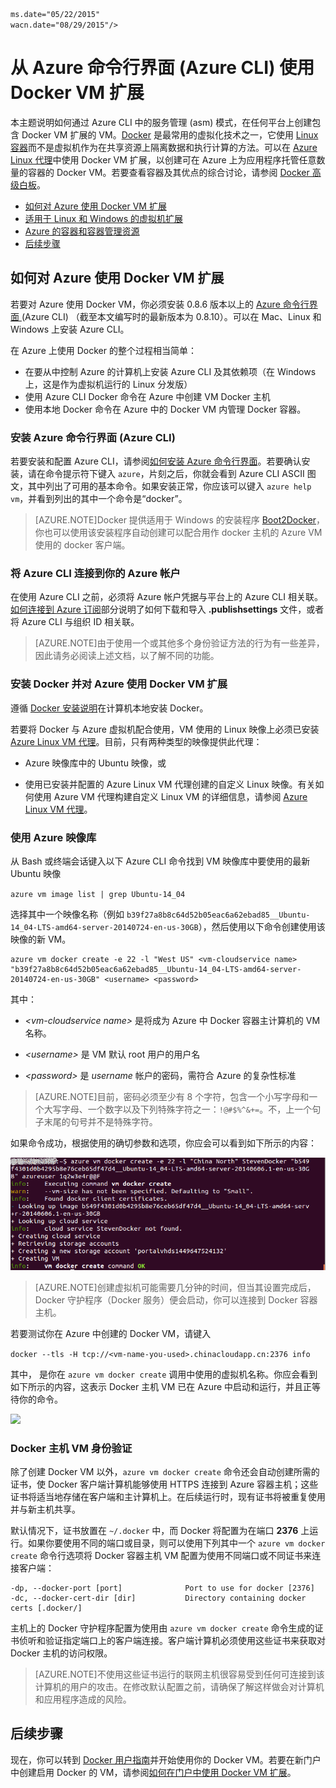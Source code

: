 <properties title="How to use the Docker VM Extension from Azure Cross-Platform Interface (xplat-cli)" pageTitle="使用适用于 Azure 上的 Linux 的 Docker VM 扩展" description="介绍 Docker 以及 Azure 虚拟机扩展，并说明如何在 Azure 上，使用 azure-cli 命令界面通过命令行以编程方式创建用作 Docker 主机的虚拟机。" metaKeywords="linux, virtual machines, vm, azure, docker, linux containers,  lxc, virtualization" services="virtual-machines" solutions="dev-test" documentationCenter="virtual-machines" authors="rasquill" videoId="" scriptId="" manager="timlt" />
<tags
	ms.service="virtual-machines"

	ms.date="05/22/2015"
	wacn.date="08/29/2015"/>

# 从 Azure 命令行界面 (Azure CLI) 使用 Docker VM 扩展

本主题说明如何通过 Azure CLI 中的服务管理 (asm) 模式，在任何平台上创建包含 Docker VM 扩展的 VM。[Docker](https://www.docker.com/) 是最常用的虚拟化技术之一，它使用 [Linux 容器](http://zh.wikipedia.org/wiki/LXC)而不是虚拟机作为在共享资源上隔离数据和执行计算的方法。可以在 [Azure Linux 代理](/documentation/articles/virtual-machines-linux-agent-user-guide)中使用 Docker VM 扩展，以创建可在 Azure 上为应用程序托管任意数量的容器的 Docker VM。若要查看容器及其优点的综合讨论，请参阅 [Docker 高级白板](http://channel9.msdn.com/Blogs/Regular-IT-Guy/Docker-High-Level-Whiteboard)。

+ [如何对 Azure 使用 Docker VM 扩展]
+ [适用于 Linux 和 Windows 的虚拟机扩展] 
+ [Azure 的容器和容器管理资源]
+ [后续步骤]



## <a id='How to use the Docker VM Extension with Azure'>如何对 Azure 使用 Docker VM 扩展</a>
若要对 Azure 使用 Docker VM，你必须安装 0.8.6 版本以上的 [Azure 命令行界面 ](https://github.com/Azure/azure-sdk-tools-xplat)(Azure CLI) （截至本文编写时的最新版本为 0.8.10）。可以在 Mac、Linux 和 Windows 上安装 Azure CLI。



在 Azure 上使用 Docker 的整个过程相当简单：

+ 在要从中控制 Azure 的计算机上安装 Azure CLI 及其依赖项（在 Windows 上，这是作为虚拟机运行的 Linux 分发版）
+ 使用 Azure CLI Docker 命令在 Azure 中创建 VM Docker 主机
+ 使用本地 Docker 命令在 Azure 中的 Docker VM 内管理 Docker 容器。


### 安装 Azure 命令行界面 (Azure CLI)

若要安装和配置 Azure CLI，请参阅[如何安装 Azure 命令行界面](/documentation/articles/xplat-cli-install)。若要确认安装，请在命令提示符下键入 `azure`，片刻之后，你就会看到 Azure CLI ASCII 图文，其中列出了可用的基本命令。如果安装正常，你应该可以键入 `azure help vm`，并看到列出的其中一个命令是“docker”。

> [AZURE.NOTE]Docker 提供适用于 Windows 的安装程序 [Boot2Docker](https://docs.docker.com/installation/windows/)，你也可以使用该安装程序自动创建可以配合用作 docker 主机的 Azure VM 使用的 docker 客户端。

### 将 Azure CLI 连接到你的 Azure 帐户
在使用 Azure CLI 之前，必须将 Azure 帐户凭据与平台上的 Azure CLI 相关联。[如何连接到 Azure 订阅](/documentation/articles/xplat-cli-connect)部分说明了如何下载和导入 **.publishsettings** 文件，或者将 Azure CLI 与组织 ID 相关联。

> [AZURE.NOTE]由于使用一个或其他多个身份验证方法的行为有一些差异，因此请务必阅读上述文档，以了解不同的功能。

### 安装 Docker 并对 Azure 使用 Docker VM 扩展
遵循 [Docker 安装说明](https://docs.docker.com/installation/#installation)在计算机本地安装 Docker。

若要将 Docker 与 Azure 虚拟机配合使用，VM 使用的 Linux 映像上必须已安装 [Azure Linux VM 代理](/documentation/articles/virtual-machines-linux-agent-user-guide)。目前，只有两种类型的映像提供此代理：

+ Azure 映像库中的 Ubuntu 映像，或 

+ 使用已安装并配置的 Azure Linux VM 代理创建的自定义 Linux 映像。有关如何使用 Azure VM 代理构建自定义 Linux VM 的详细信息，请参阅 [Azure Linux VM 代理](/documentation/articles/virtual-machines-linux-agent-user-guide)。

### 使用 Azure 映像库

从 Bash 或终端会话键入以下 Azure CLI 命令找到 VM 映像库中要使用的最新 Ubuntu 映像

`azure vm image list | grep Ubuntu-14_04`

选择其中一个映像名称（例如 `b39f27a8b8c64d52b05eac6a62ebad85__Ubuntu-14_04-LTS-amd64-server-20140724-en-us-30GB`），然后使用以下命令创建使用该映像的新 VM。

```
azure vm docker create -e 22 -l "West US" <vm-cloudservice name> "b39f27a8b8c64d52b05eac6a62ebad85__Ubuntu-14_04-LTS-amd64-server-20140724-en-us-30GB" <username> <password>
``` 

其中：

+ *&lt;vm-cloudservice name&gt;* 是将成为 Azure 中 Docker 容器主计算机的 VM 名称。

+  *&lt;username&gt;* 是 VM 默认 root 用户的用户名

+ *&lt;password&gt;* 是 *username* 帐户的密码，需符合 Azure 的复杂性标准
 
> [AZURE.NOTE]目前，密码必须至少有 8 个字符，包含一个小写字母和一个大写字母、一个数字以及下列特殊字符之一：`!@#$%^&+=`。不，上一个句子末尾的句号并不是特殊字符。

如果命令成功，根据使用的确切参数和选项，你应会可以看到如下所示的内容：

![](./media/virtual-machines-docker-with-xplat-cli/dockercreateresults.png)

> [AZURE.NOTE]创建虚拟机可能需要几分钟的时间，但当其设置完成后，Docker 守护程序（Docker 服务）便会启动，你可以连接到 Docker 容器主机。

若要测试你在 Azure 中创建的 Docker VM，请键入

`docker --tls -H tcp://<vm-name-you-used>.chinacloudapp.cn:2376 info`

其中，*<vm-name-you-used>* 是你在 `azure vm docker create` 调用中使用的虚拟机名称。你应会看到如下所示的内容，这表示 Docker 主机 VM 已在 Azure 中启动和运行，并且正等待你的命令。

![](./media/virtual-machines-docker-with-xplat-cli/connectingtodockerhost.png)

### Docker 主机 VM 身份验证
除了创建 Docker VM 以外，`azure vm docker create` 命令还会自动创建所需的证书，使 Docker 客户端计算机能够使用 HTTPS 连接到 Azure 容器主机；这些证书将适当地存储在客户端和主计算机上。在后续运行时，现有证书将被重复使用并与新主机共享。

默认情况下，证书放置在 `~/.docker` 中，而 Docker 将配置为在端口 **2376** 上运行。如果你要使用不同的端口或目录，则可以使用下列其中一个 `azure vm docker create` 命令行选项将 Docker 容器主机 VM 配置为使用不同端口或不同证书来连接客户端：

```
-dp, --docker-port [port]              Port to use for docker [2376]
-dc, --docker-cert-dir [dir]           Directory containing docker certs [.docker/]
```

主机上的 Docker 守护程序配置为使用由 `azure vm docker create` 命令生成的证书侦听和验证指定端口上的客户端连接。客户端计算机必须使用这些证书来获取对 Docker 主机的访问权限。

> [AZURE.NOTE]不使用这些证书运行的联网主机很容易受到任何可连接到该计算机的用户的攻击。在修改默认配置之前，请确保了解这样做会对计算机和应用程序造成的风险。



## 后续步骤

现在，你可以转到 [Docker 用户指南]并开始使用你的 Docker VM。若要在新门户中创建启用 Docker 的 VM，请参阅[如何在门户中使用 Docker VM 扩展]。

<!--Anchors-->
[Subheading 1]: #subheading-1
[Subheading 2]: #subheading-2
[Subheading 3]: #subheading-3
[后续步骤]: #next-steps

[如何对 Azure 使用 Docker VM 扩展]: #How-to-use-the-Docker-VM-Extension-with-Azure
[适用于 Linux 和 Windows 的虚拟机扩展]: #Virtual-Machine-Extensions-For-Linux-and-Windows
[Azure 的容器和容器管理资源]: #Container-and-Container-Management-Resources-for-Azure

<!--Image references-->
[5]: ./media/markdown-template-for-new-articles/octocats.png
[6]: ./media/markdown-template-for-new-articles/pretty49.png
[7]: ./media/markdown-template-for-new-articles/channel-9.png


<!--Link references-->
[Link 1 to another azure.microsoft.com documentation topic]: /zh-cn/documentation/articles/virtual-machines-windows-tutorial/
[Link 2 to another azure.microsoft.com documentation topic]: /zh-cn/documentation/articles/web-sites-custom-domain-name/
[Link 3 to another azure.microsoft.com documentation topic]: /zh-cn/documentation/articles/storage-whatis-account/
[如何在门户中使用 Docker VM 扩展]: /zh-cn/documentation/articles/virtual-machines-docker-with-portal/

[Docker 用户指南]: https://docs.docker.com/userguide/

<!---HONumber=67-->
